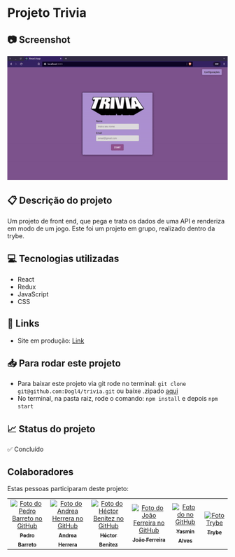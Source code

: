 


# Projeto Trivia

  ## 📷 Screenshot
![Screenshot](./trivia.gif)  

## 📋 Descrição do projeto

Um projeto de front end, que pega e trata os dados de uma API e renderiza em modo de um jogo. Este foi um projeto em grupo, realizado dentro da trybe. 

## 💻 Tecnologias utilizadas
- React
- Redux
- JavaScript
- CSS

## 🚀 Links

- Site em produção: [Link](https://dogl4.github.io/trivia/index.html) 

##  :inbox_tray: Para rodar este projeto
- Para baixar este projeto via git rode no terminal: `git clone git@github.com:Dogl4/trivia.git` ou baixe .zipado [aqui](https://github.com/Dogl4/trivia/archive/refs/heads/main.zip)
- No terminal, na pasta raiz, rode o comando: `npm install` e depois `npm start`
 
## 📈 Status do projeto

✅ Concluído

## Colaboradores

Estas pessoas participaram deste projeto:


<table>
  <tr  style="width:120px">
    <td align="center">
      <a  target=”_blank”  href="https://github.com/Dogl4">
      <img  src="https://avatars.githubusercontent.com/u/85720722?s=400&u=c260de98c1eee20df67d72857c3bcc8682fed68a&v=4"  width="100px;"  alt="Foto do Pedro Barreto no GitHub"/><br>
    <sub>
      <b>Pedro Barreto</b>
    </sub>
      </a>
     </td>
    <td  align="center">
      <a  target=”_blank”  href="https://github.com/andreallherrera">
       <img src="https://avatars.githubusercontent.com/u/85767400?v=4"  width="100px;"  alt="Foto do Andrea Herrera no GitHub"/><br>
        <sub>
          <b>Andrea Herrera</b>
        </sub>
      </a>
    </td>
    <td  align="center">
      <a  target=”_blank”  href="https://github.com/hectoreddbenitez">
        <img  src="https://avatars.githubusercontent.com/u/85767606?v=4"  width="100px;"  alt="Foto do Héctor Benitez no GitHub"/><br>
        <sub>
          <b>Héctor Benitez</b>
        </sub>
      </a>
        <td  align="center">
      <a  target=”_blank”  href="https://github.com/JoaoVFerreira">
        <img  src="https://avatars.githubusercontent.com/u/85767482?v=4"  width="100px;"  alt="Foto do João Ferreira no GitHub"/><br>
        <sub>
          <b>João Ferreira</b>
        </sub>
      </a>
    </td>
     <td  align="center">
      <a  target=”_blank”  href="https://github.com/yalves8">
        <img  src="https://avatars.githubusercontent.com/u/19296639?v=4"  width="100px;"  alt="Foto do  no GitHub"/><br>
        <sub>
          <b>Yasmin Alves</b>
        </sub>
      </a>
    </td>
    <td  align="center">
      <a  target=”_blank”  href="https://github.com/betrybe">
        <img  src="https://avatars.githubusercontent.com/u/55410300?s=200&v=4"  width="100px;"  alt="Foto Trybe"/><br>
        <sub>
          <b>Trybe</b>
        </sub>
      </a>
    </td>
</tr>
</table>


